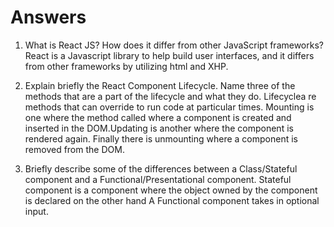 # Answers

1. What is React JS? How does it differ from other JavaScript frameworks?
React is a Javascript library to help build user interfaces, and it differs from other frameworks by utilizing html and XHP.

2. Explain briefly the React Component Lifecycle. Name three of the methods that are a part of the lifecycle and what they do.
Lifecyclea re methods that can override to run code at particular times. Mounting is one where the method called where a component is created and inserted in the DOM.Updating is another where the component is rendered again. Finally there is unmounting where a component is removed from the DOM.

3. Briefly describe some of the differences between a Class/Stateful component and a Functional/Presentational component.
Stateful component is a component where the object owned by the component is declared on the other hand A Functional component takes in optional input.
